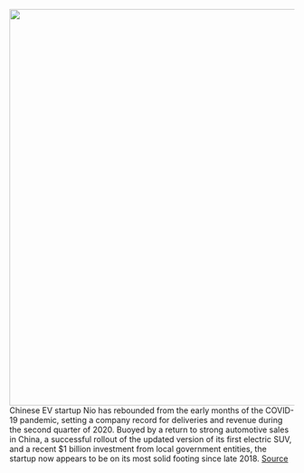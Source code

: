 <img src='https://cdn.vox-cdn.com/thumbor/FKAF7Z9MwJssK2VAj_G0ZsVukO8=/0x0:2000x1443/1200x800/filters:focal(793x809:1113x1129)/cdn.vox-cdn.com/uploads/chorus_image/image/67188111/nio.0.jpg' width='700px' /><br/>
Chinese EV startup Nio has rebounded from the early months of the COVID-19 pandemic, setting a company record for deliveries and revenue during the second quarter of 2020. Buoyed by a return to strong automotive sales in China, a successful rollout of the updated version of its first electric SUV, and a recent $1 billion investment from local government entities, the startup now appears to be on its most solid footing since late 2018.
<a href='https://www.theverge.com/2020/8/11/21363307/nio-sales-record-q2-revenue-finances-es8-es6-china'> Source <a/>